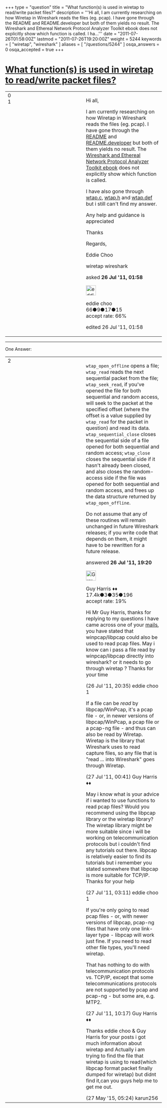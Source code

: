 +++
type = "question"
title = "What function(s) is used in wiretap to read/write packet files?"
description = '''Hi all, I am currently researching on how Wiretap in Wireshark reads the files (eg. pcap). I have gone through the README and README.developer but both of them yields no result. The Wireshark and Ethereal Network Protocol Analyzer Toolkit ebook does not explicitly show which function is called. I ha...'''
date = "2011-07-26T01:58:00Z"
lastmod = "2011-07-26T19:20:00Z"
weight = 5244
keywords = [ "wiretap", "wireshark" ]
aliases = [ "/questions/5244" ]
osqa_answers = 0
osqa_accepted = true
+++

<div class="headNormal">

# [What function(s) is used in wiretap to read/write packet files?](/questions/5244/what-functions-is-used-in-wiretap-to-readwrite-packet-files)

</div>

<div id="main-body">

<div id="askform">

<table id="question-table" style="width:100%;"><colgroup><col style="width: 50%" /><col style="width: 50%" /></colgroup><tbody><tr class="odd"><td style="width: 30px; vertical-align: top"><div class="vote-buttons"><div id="post-5244-score" class="post-score" title="current number of votes">0</div><div id="favorite-count" class="favorite-count">1</div></div></td><td><div id="item-right"><div class="question-body"><p>Hi all,</p><p>I am currently researching on how Wiretap in Wireshark reads the files (eg. pcap). I have gone through the <a href="http://anonsvn.wireshark.org/wireshark/trunk/wiretap/README">README</a> and <a href="http://anonsvn.wireshark.org/wireshark/trunk/wiretap/README.developer">README.developer</a> but both of them yields no result. The <a href="http://comes.umy.ac.id/file.php/1/Pengumuman_FT/E-Book_TI/Wireshark_and_Ethereal.pdf">Wireshark and Ethereal Network Protocol Analyzer Toolkit ebook</a> does not explicitly show which function is called.</p><p>I have also gone through <a href="http://anonsvn.wireshark.org/wireshark/trunk/wiretap/wtap.c">wtap.c</a>, <a href="http://anonsvn.wireshark.org/wireshark/trunk/wiretap/wtap.h">wtap.h</a> and <a href="http://anonsvn.wireshark.org/wireshark/trunk/wiretap/wtap.def">wtap.def</a> but i still can't find my answer.</p><p>Any help and guidance is appreciated</p><p>Thanks</p><p>Regards,</p><p>Eddie Choo</p></div><div id="question-tags" class="tags-container tags">wiretap wireshark</div><div id="question-controls" class="post-controls"></div><div class="post-update-info-container"><div class="post-update-info post-update-info-user"><p>asked <strong>26 Jul '11, 01:58</strong></p><img src="https://secure.gravatar.com/avatar/c1dac05d0e75992546b5da006c6b718e?s=32&amp;d=identicon&amp;r=g" class="gravatar" width="32" height="32" alt="eddie%20choo&#39;s gravatar image" /><p>eddie choo<br />
<span class="score" title="66 reputation points">66</span><span title="9 badges"><span class="badge1">●</span><span class="badgecount">9</span></span><span title="17 badges"><span class="silver">●</span><span class="badgecount">17</span></span><span title="15 badges"><span class="bronze">●</span><span class="badgecount">15</span></span><br />
<span class="accept_rate" title="Rate of the user&#39;s accepted answers">accept rate:</span> <span title="eddie choo has 2 accepted answers">66%</span></p></div><div class="post-update-info post-update-info-edited"><p>edited 26 Jul '11, 01:58</p></div></div><div id="comments-container-5244" class="comments-container"></div><div id="comment-tools-5244" class="comment-tools"></div><div class="clear"></div><div id="comment-5244-form-container" class="comment-form-container"></div><div class="clear"></div></div></td></tr></tbody></table>

------------------------------------------------------------------------

<div class="tabBar">

<span id="sort-top"></span>

<div class="headQuestions">

One Answer:

</div>

</div>

<span id="5289"></span>

<div id="answer-container-5289" class="answer accepted-answer">

<table style="width:100%;"><colgroup><col style="width: 50%" /><col style="width: 50%" /></colgroup><tbody><tr class="odd"><td style="width: 30px; vertical-align: top"><div class="vote-buttons"><div id="post-5289-score" class="post-score" title="current number of votes">2</div></div></td><td><div class="item-right"><div class="answer-body"><p><code>wtap_open_offline</code> opens a file; <code>wtap_read</code> reads the next sequential packet from the file; <code>wtap_seek_read</code>, if you've opened the file for both sequential and random access, will seek to the packet at the specified offset (where the offset is a value supplied by <code>wtap_read</code> for the packet in question) and read its data. <code>wtap_sequential_close</code> closes the sequential side of a file opened for both sequential and random access; <code>wtap_close</code> closes the sequential side if it hasn't already been closed, and also closes the random-access side if the file was opened for both sequential and random access, and frees up the data structure returned by <code>wtap_open_offline</code>.</p><p>Do not assume that any of these routines will remain unchanged in future Wireshark releases; if you write code that depends on them, it might have to be rewritten for a future release.</p></div><div class="answer-controls post-controls"></div><div class="post-update-info-container"><div class="post-update-info post-update-info-user"><p>answered <strong>26 Jul '11, 19:20</strong></p><img src="https://secure.gravatar.com/avatar/f93de7000747ab5efb5acd3034b2ebd7?s=32&amp;d=identicon&amp;r=g" class="gravatar" width="32" height="32" alt="Guy%20Harris&#39;s gravatar image" /><p>Guy Harris ♦♦<br />
<span class="score" title="17443 reputation points"><span>17.4k</span></span><span title="3 badges"><span class="badge1">●</span><span class="badgecount">3</span></span><span title="35 badges"><span class="silver">●</span><span class="badgecount">35</span></span><span title="196 badges"><span class="bronze">●</span><span class="badgecount">196</span></span><br />
<span class="accept_rate" title="Rate of the user&#39;s accepted answers">accept rate:</span> <span title="Guy Harris has 216 accepted answers">19%</span></p></div></div><div id="comments-container-5289" class="comments-container"><span id="5293"></span><div id="comment-5293" class="comment"><div id="post-5293-score" class="comment-score"></div><div class="comment-text"><p>Hi Mr Guy Harris, thanks for replying to my questions I have came across one of your <a href="http://seclists.org/wireshark/2010/Apr/515">mails</a>, you have stated that winpcap/libpcap could also be used to read pcap files. May i know can i pass a file read by winpcap/libpcap directly into wireshark? or it needs to go through wiretap ? Thanks for your time</p></div><div id="comment-5293-info" class="comment-info"><span class="comment-age">(26 Jul '11, 20:35)</span> eddie choo</div></div><span id="5297"></span><div id="comment-5297" class="comment"><div id="post-5297-score" class="comment-score">1</div><div class="comment-text"><p>If a file can be <em>read</em> by libpcap/WinPcap, it's a pcap file - or, in newer versions of libpcap/WinPcap, a pcap file or a pcap-ng file - and thus can also be read by Wiretap. Wiretap is the library that Wireshark uses to read capture files, so any file that is "read ... into Wireshark" goes through Wiretap.</p></div><div id="comment-5297-info" class="comment-info"><span class="comment-age">(27 Jul '11, 00:41)</span> Guy Harris ♦♦</div></div><span id="5305"></span><div id="comment-5305" class="comment"><div id="post-5305-score" class="comment-score"></div><div class="comment-text"><p>May i know what is your advice if i wanted to use functions to read pcap files? Would you recommend using the libpcap library or the wiretap library? The wiretap library might be more suitable since i will be working on telecommunication protocols but i couldn't find any tutorials out there. libpcap is relatively easier to find its tutorials but i remember you stated somewhere that libpcap is more suitable for TCP/IP. Thanks for your help</p></div><div id="comment-5305-info" class="comment-info"><span class="comment-age">(27 Jul '11, 03:11)</span> eddie choo</div></div><span id="5322"></span><div id="comment-5322" class="comment"><div id="post-5322-score" class="comment-score">1</div><div class="comment-text"><p>If you're only going to read pcap files - or, with newer versions of libpcap, pcap-ng files that have only one link-layer type - libpcap will work just fine. If you need to read other file types, you'll need wiretap.</p><p>That has nothing to do with telecommunication protocols vs. TCP/IP, except that some telecommunications protocols are not supported by pcap and pcap-ng - but some are, e.g. MTP2.</p></div><div id="comment-5322-info" class="comment-info"><span class="comment-age">(27 Jul '11, 10:17)</span> Guy Harris ♦♦</div></div><span id="42696"></span><div id="comment-42696" class="comment"><div id="post-42696-score" class="comment-score"></div><div class="comment-text"><p>Thanks eddie choo &amp; Guy Harris for your posts i got much information about wiretap and Actually i am trying to find the file that wiretap is using to read(which libpcap format packet finally dumped for wiretap) but didnt find it,can you guys help me to get me out.</p></div><div id="comment-42696-info" class="comment-info"><span class="comment-age">(27 May '15, 05:24)</span> karun256</div></div></div><div id="comment-tools-5289" class="comment-tools"></div><div class="clear"></div><div id="comment-5289-form-container" class="comment-form-container"></div><div class="clear"></div></div></td></tr></tbody></table>

</div>

<div class="paginator-container-left">

</div>

</div>

</div>

